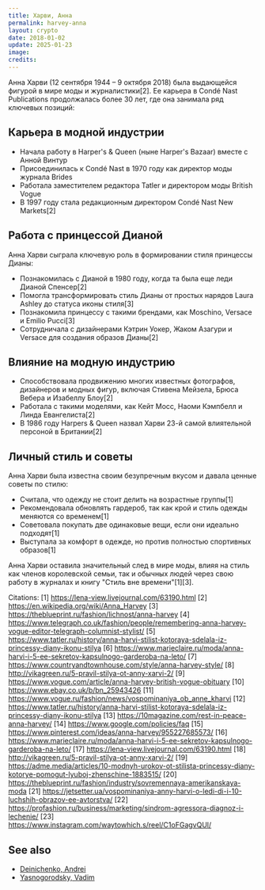 ```yaml
---
title: Харви, Анна
permalink: harvey-anna
layout: crypto
date: 2018-01-02
update: 2025-01-23
image:
credits:
---
```


Анна Харви (12 сентября 1944 – 9 октября 2018) была выдающейся фигурой в мире моды и журналистики[2]. Ее карьера в Condé Nast Publications продолжалась более 30 лет, где она занимала ряд ключевых позиций:

## Карьера в модной индустрии

- Начала работу в Harper's & Queen (ныне Harper's Bazaar) вместе с Анной Винтур
- Присоединилась к Condé Nast в 1970 году как директор моды журнала Brides
- Работала заместителем редактора Tatler и директором моды British Vogue
- В 1997 году стала редакционным директором Condé Nast New Markets[2]

## Работа с принцессой Дианой

Анна Харви сыграла ключевую роль в формировании стиля принцессы Дианы:

- Познакомилась с Дианой в 1980 году, когда та была еще леди Дианой Спенсер[2]
- Помогла трансформировать стиль Дианы от простых нарядов Laura Ashley до статуса иконы стиля[3]
- Познакомила принцессу с такими брендами, как Moschino, Versace и Emilio Pucci[3]
- Сотрудничала с дизайнерами Кэтрин Уокер, Жаком Азагури и Versace для создания образов Дианы[2]

## Влияние на модную индустрию

- Способствовала продвижению многих известных фотографов, дизайнеров и модных фигур, включая Стивена Мейзела, Брюса Вебера и Изабеллу Блоу[2]
- Работала с такими моделями, как Кейт Мосс, Наоми Кэмпбелл и Линда Евангелиста[2]
- В 1986 году Harpers & Queen назвал Харви 23-й самой влиятельной персоной в Британии[2]

## Личный стиль и советы

Анна Харви была известна своим безупречным вкусом и давала ценные советы по стилю:

- Считала, что одежду не стоит делить на возрастные группы[1]
- Рекомендовала обновлять гардероб, так как крой и стиль одежды меняются со временем[1]
- Советовала покупать две одинаковые вещи, если они идеально подходят[1]
- Выступала за комфорт в одежде, но против полностью спортивных образов[1]

Анна Харви оставила значительный след в мире моды, влияя на стиль как членов королевской семьи, так и обычных людей через свою работу в журналах и книгу "Стиль вне времени"[1][3].

Citations:
[1] https://lena-view.livejournal.com/63190.html
[2] https://en.wikipedia.org/wiki/Anna_Harvey
[3] https://theblueprint.ru/fashion/lichnost/anna-harvey
[4] https://www.telegraph.co.uk/fashion/people/remembering-anna-harvey-vogue-editor-telegraph-columnist-stylist/
[5] https://www.tatler.ru/history/anna-harvi-stilist-kotoraya-sdelala-iz-princessy-diany-ikonu-stilya
[6] https://www.marieclaire.ru/moda/anna-harvi-i-5-ee-sekretov-kapsulnogo-garderoba-na-leto/
[7] https://www.countryandtownhouse.com/style/anna-harvey-style/
[8] http://vikagreen.ru/5-pravil-stilya-ot-anny-xarvi-2/
[9] https://www.vogue.com/article/anna-harvey-british-vogue-obituary
[10] https://www.ebay.co.uk/b/bn_25943426
[11] https://www.vogue.ru/fashion/news/vospominaniya_ob_anne_kharvi
[12] https://www.tatler.ru/history/anna-harvi-stilist-kotoraya-sdelala-iz-princessy-diany-ikonu-stilya
[13] https://10magazine.com/rest-in-peace-anna-harvey/
[14] https://www.google.com/policies/faq
[15] https://www.pinterest.com/ideas/anna-harvey/955227685573/
[16] https://www.marieclaire.ru/moda/anna-harvi-i-5-ee-sekretov-kapsulnogo-garderoba-na-leto/
[17] https://lena-view.livejournal.com/63190.html
[18] http://vikagreen.ru/5-pravil-stilya-ot-anny-xarvi-2/
[19] https://adme.media/articles/10-modnyh-urokov-ot-stilista-princessy-diany-kotorye-pomogut-lyuboj-zhenschine-1883515/
[20] https://theblueprint.ru/fashion/industry/sovremennaya-amerikanskaya-moda
[21] https://jetsetter.ua/vospominaniya-anny-harvi-o-ledi-di-i-10-luchshih-obrazov-ee-avtorstva/
[22] https://profashion.ru/business/marketing/sindrom-agressora-diagnoz-i-lechenie/
[23] https://www.instagram.com/waytowhich.s/reel/C1oFGagvQUl/


## See also

+ [Deinichenko, Andrei](deinichenko-andrei)
+ [Yasnogorodsky, Vadim](yasnogorodsky-vadim)
